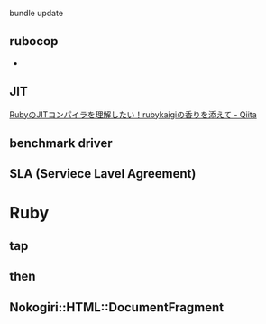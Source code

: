 bundle update
## rubocop
-

## JIT
[RubyのJITコンパイラを理解したい！rubykaigiの香りを添えて - Qiita](https://qiita.com/yu_ra/items/0bdef90999949c5d95b0)

## benchmark driver

## SLA (Serviece Lavel Agreement)


# Ruby
## tap
## then

## Nokogiri::HTML::DocumentFragment
